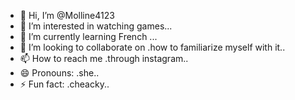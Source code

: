 - 👋 Hi, I’m @Molline4123
- 👀 I’m interested in watching games...
- 🌱 I’m currently learning French ...
- 💞️ I’m looking to collaborate on .how to familiarize myself with it..
- 📫 How to reach me .through instagram..
- 😄 Pronouns: .she..
- ⚡ Fun fact: .cheacky..

<!---
Molline4123/Molline4123 is a ✨ special ✨ repository because its `README.md` (this file) appears on your GitHub profile.
You can click the Preview link to take a look at your changes.
--->
